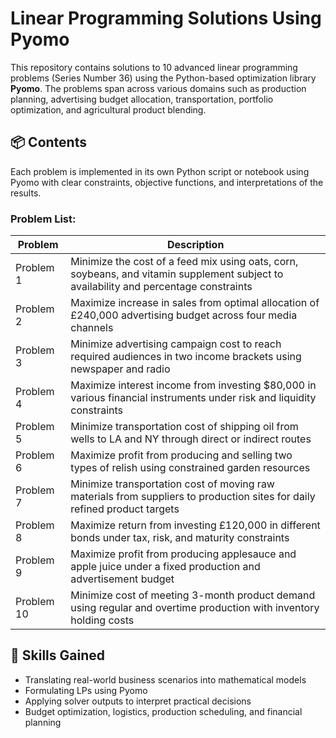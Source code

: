 # Linear Programming Solutions Using Pyomo

This repository contains solutions to 10 advanced linear programming problems (Series Number 36) using the Python-based optimization library **Pyomo**. 
The problems span across various domains such as production planning, advertising budget allocation, transportation, portfolio optimization, and agricultural product blending.


## 📦 Contents

Each problem is implemented in its own Python script or notebook using Pyomo with clear constraints, objective functions, and interpretations of the results.

### Problem List:
| Problem | Description |
|---------|-------------|
| Problem 1 | Minimize the cost of a feed mix using oats, corn, soybeans, and vitamin supplement subject to availability and percentage constraints |
| Problem 2 | Maximize increase in sales from optimal allocation of £240,000 advertising budget across four media channels |
| Problem 3 | Minimize advertising campaign cost to reach required audiences in two income brackets using newspaper and radio |
| Problem 4 | Maximize interest income from investing $80,000 in various financial instruments under risk and liquidity constraints |
| Problem 5 | Minimize transportation cost of shipping oil from wells to LA and NY through direct or indirect routes |
| Problem 6 | Maximize profit from producing and selling two types of relish using constrained garden resources |
| Problem 7 | Minimize transportation cost of moving raw materials from suppliers to production sites for daily refined product targets |
| Problem 8 | Maximize return from investing £120,000 in different bonds under tax, risk, and maturity constraints |
| Problem 9 | Maximize profit from producing applesauce and apple juice under a fixed production and advertisement budget |
| Problem 10 | Minimize cost of meeting 3-month product demand using regular and overtime production with inventory holding costs |


## 🧠 Skills Gained

- Translating real-world business scenarios into mathematical models
- Formulating LPs using Pyomo
- Applying solver outputs to interpret practical decisions
- Budget optimization, logistics, production scheduling, and financial planning
